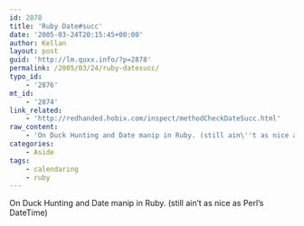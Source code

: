 ```yaml
---
id: 2878
title: 'Ruby Date#succ'
date: '2005-03-24T20:15:45+00:00'
author: Kellan
layout: post
guid: 'http://lm.quxx.info/?p=2878'
permalink: /2005/03/24/ruby-datesucc/
typo_id:
    - '2876'
mt_id:
    - '2874'
link_related:
    - 'http://redhanded.hobix.com/inspect/methodCheckDateSucc.html'
raw_content:
    - 'On Duck Hunting and Date manip in Ruby. (still ain\''t as nice as Perl\''s DateTime)'
categories:
    - Aside
tags:
    - calendaring
    - ruby
---
```


On Duck Hunting and Date manip in Ruby. (still ain’t as nice as Perl’s DateTime)